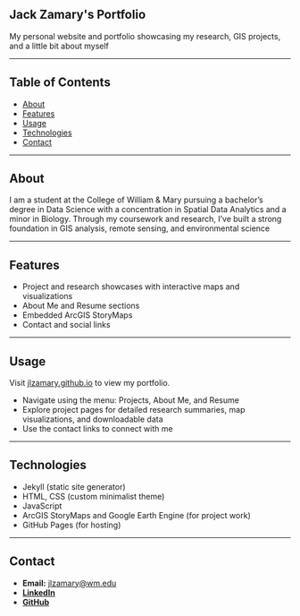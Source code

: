 ## Jack Zamary's Portfolio

My personal website and portfolio showcasing my research, GIS projects, and a little bit about myself

---

## Table of Contents

- [About](#about)
- [Features](#features)
- [Usage](#usage)
- [Technologies](#technologies)
- [Contact](#contact)

---

## About

I am a student at the College of William & Mary pursuing a bachelor’s degree in Data Science with a concentration in Spatial Data Analytics and a minor in Biology. Through my coursework and research, I’ve built a strong foundation in GIS analysis, remote sensing, and environmental science

---

## Features

- Project and research showcases with interactive maps and visualizations
- About Me and Resume sections
- Embedded ArcGIS StoryMaps 
- Contact and social links

---

## Usage

Visit [jlzamary.github.io](https://jlzamary.github.io/) to view my portfolio.

- Navigate using the menu: Projects, About Me, and Resume
- Explore project pages for detailed research summaries, map visualizations, and downloadable data
- Use the contact links to connect with me

---

## Technologies

- Jekyll (static site generator)
- HTML, CSS (custom minimalist theme)
- JavaScript
- ArcGIS StoryMaps and Google Earth Engine (for project work)
- GitHub Pages (for hosting)

---

## Contact

- **Email:** jlzamary@wm.edu
- [**LinkedIn**](https://www.linkedin.com/in/jack-liam-zamary/)
- [**GitHub**](https://github.com/jlzamary)
